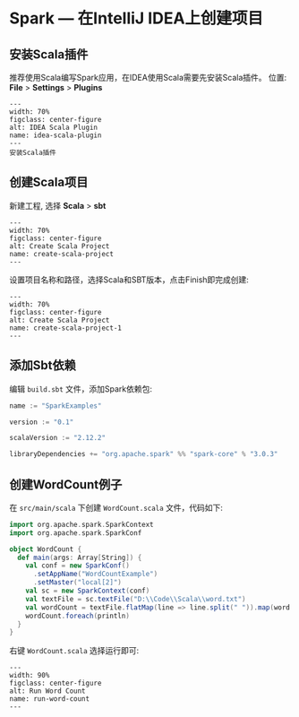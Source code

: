 # Spark — 在IntelliJ IDEA上创建项目

## 安装Scala插件

推荐使用Scala编写Spark应用，在IDEA使用Scala需要先安装Scala插件。 位置: **File** > **Settings** > **Plugins**

```{figure} ../images/idea-scala-plugin.jpg
---
width: 70%
figclass: center-figure
alt: IDEA Scala Plugin
name: idea-scala-plugin
---
安装Scala插件
```

## 创建Scala项目

新建工程, 选择 **Scala** > **sbt** 

```{figure} ../images/create-scala-project.jpg
---
width: 70%
figclass: center-figure
alt: Create Scala Project
name: create-scala-project
---
```

设置项目名称和路径，选择Scala和SBT版本，点击Finish即完成创建:

```{figure} ../images/create-scala-project-1.jpg
---
width: 70%
figclass: center-figure
alt: Create Scala Project
name: create-scala-project-1
---
```

## 添加Sbt依赖

编辑 `build.sbt` 文件，添加Spark依赖包:

```Scala
name := "SparkExamples"

version := "0.1"

scalaVersion := "2.12.2"

libraryDependencies += "org.apache.spark" %% "spark-core" % "3.0.3"
```

## 创建WordCount例子

在 `src/main/scala` 下创建 `WordCount.scala` 文件，代码如下:

```Scala
import org.apache.spark.SparkContext
import org.apache.spark.SparkConf

object WordCount {
  def main(args: Array[String]) {
    val conf = new SparkConf()
      .setAppName("WordCountExample")
      .setMaster("local[2]")
    val sc = new SparkContext(conf)
    val textFile = sc.textFile("D:\\Code\\Scala\\word.txt")
    val wordCount = textFile.flatMap(line => line.split(" ")).map(word => (word, 1)).reduceByKey(_ + _)
    wordCount.foreach(println)
  }
}
```

右键 `WordCount.scala` 选择运行即可:

```{figure} ../images/run-word-count.jpg
---
width: 90%
figclass: center-figure
alt: Run Word Count
name: run-word-count
---
```